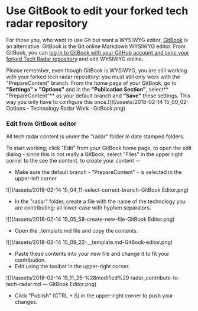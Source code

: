 # Use GitBook to edit your forked tech radar repository

For those you, who want to use Git but want a WYSIWYG editor, [GitBook](https://help.gitbook.com/basics/what-is-gitbook.html) is an alternative. GitBook is the Git online Markdown WYSIWYG editor. From GitBook, you can [log in to GitBook with your GitHub account and sync your forked Tech Radar repository](https://help.gitbook.com/github/can-i-host-on-github.html) and edit WYSIWYG online.

Please remember, even though GitBook is WYSIWYG, you are still working with your forked tech radar repository: you must still only work with the "PrepareContent" branch. From the home page of your GitBook, go to **"Settings" &gt; "Options"** and in the **"Publication Section"**, select** "PrepareContent"** as your default branch and **"Save"** these settings. This way you only have to configure this once.![](/assets/2018-02-14 15_00_02-Options - Technology Radar Work · GitBook.png)



### Edit from GitBook editor

All tech radar content is under the "radar" folder in date stamped folders.

To start working, click "Edit" from your GitBook home page, to open the edit dialog - since this is not really a GitBook, select "Files" in the upper right corner to the see the content. to create your content --

* Make sure the default branch - "PrepareContent" - is selected in the upper-left corner

![](/assets/2018-02-14 15_04_11-select-correct-branch-GitBook Editor.png)

* In the "radar" folder, create a file with the name of the technology you are contributing: all lower-case with hyphen separators.

![](/assets/2018-02-14 15_05_58-create-new-file-GitBook Editor.png)

* Open the \_template.md file and copy the contents.

![](/assets/2018-02-14 15_09_22-__template.md-GitBook-editor.png)

* Paste these contents into your new file and change it to fit your contribution.
* Edit using the toolbar in the upper-right corner.

![](/assets/2018-02-14 15_11_25-%28modified%29 radar_contribute-to-tech-radar.md — GitBook Editor.png)

* Click "Publish" \(CTRL + S\) in the upper-right corner to push your changes. 



